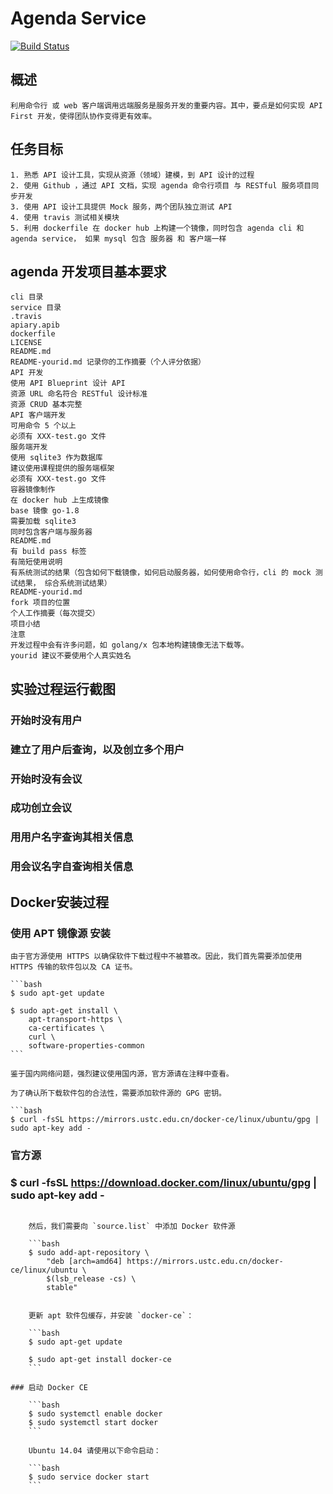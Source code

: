 # Agenda Service

[![Build Status](https://travis-ci.org/Mensu/Agenda-cli-service-Go.svg?branch=master)](https://travis-ci.org/Mensu/Agenda-cli-service-Go)

## 概述
	利用命令行 或 web 客户端调用远端服务是服务开发的重要内容。其中，要点是如何实现 API First 开发，使得团队协作变得更有效率。
## 任务目标
	1. 熟悉 API 设计工具，实现从资源（领域）建模，到 API 设计的过程
	2. 使用 Github ，通过 API 文档，实现 agenda 命令行项目 与 RESTful 服务项目同步开发
	3. 使用 API 设计工具提供 Mock 服务，两个团队独立测试 API
	4. 使用 travis 测试相关模块
	5. 利用 dockerfile 在 docker hub 上构建一个镜像，同时包含 agenda cli 和 agenda service， 如果 mysql 包含 服务器 和 客户端一样
## agenda 开发项目基本要求
	cli 目录
	service 目录
	.travis
	apiary.apib
	dockerfile
	LICENSE
	README.md
	README-yourid.md 记录你的工作摘要（个人评分依据）
	API 开发 
	使用 API Blueprint 设计 API
	资源 URL 命名符合 RESTful 设计标准
	资源 CRUD 基本完整
	API 客户端开发 
	可用命令 5 个以上
	必须有 XXX-test.go 文件
	服务端开发 
	使用 sqlite3 作为数据库
	建议使用课程提供的服务端框架
	必须有 XXX-test.go 文件
	容器镜像制作 
	在 docker hub 上生成镜像
	base 镜像 go-1.8
	需要加载 sqlite3
	同时包含客户端与服务器
	README.md 
	有 build pass 标签
	有简短使用说明
	有系统测试的结果（包含如何下载镜像，如何启动服务器，如何使用命令行，cli 的 mock 测试结果， 综合系统测试结果）
	README-yourid.md 
	fork 项目的位置
	个人工作摘要（每次提交）
	项目小结
	注意
	开发过程中会有许多问题，如 golang/x 包本地构建镜像无法下载等。
	yourid 建议不要使用个人真实姓名
## 实验过程运行截图
### 开始时没有用户
### 建立了用户后查询，以及创立多个用户
### 开始时没有会议
### 成功创立会议
### 用用户名字查询其相关信息
### 用会议名字自查询相关信息

## Docker安装过程

### 使用 APT 镜像源 安装

	由于官方源使用 HTTPS 以确保软件下载过程中不被篡改。因此，我们首先需要添加使用 HTTPS 传输的软件包以及 CA 证书。

	```bash
	$ sudo apt-get update

	$ sudo apt-get install \
	    apt-transport-https \
	    ca-certificates \
	    curl \
	    software-properties-common
	```

	鉴于国内网络问题，强烈建议使用国内源，官方源请在注释中查看。

	为了确认所下载软件包的合法性，需要添加软件源的 GPG 密钥。

	```bash
	$ curl -fsSL https://mirrors.ustc.edu.cn/docker-ce/linux/ubuntu/gpg | sudo apt-key add -


### 官方源
### $ curl -fsSL https://download.docker.com/linux/ubuntu/gpg | sudo apt-key add -
```

	然后，我们需要向 `source.list` 中添加 Docker 软件源

	```bash
	$ sudo add-apt-repository \
	    "deb [arch=amd64] https://mirrors.ustc.edu.cn/docker-ce/linux/ubuntu \
	    $(lsb_release -cs) \
	    stable"


	更新 apt 软件包缓存，并安装 `docker-ce`：

	```bash
	$ sudo apt-get update

	$ sudo apt-get install docker-ce
	```

### 启动 Docker CE

	```bash
	$ sudo systemctl enable docker
	$ sudo systemctl start docker
	```

	Ubuntu 14.04 请使用以下命令启动：

	```bash
	$ sudo service docker start
	```
